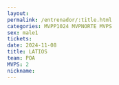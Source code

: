 ```yaml
---
layout: 
permalink: /entrenador/:title.html
categories: MVPP1024 MVPNORTE MVPS
sex: male1
tickets: 
date: 2024-11-08
title: LATIOS
team: POA
MVPS: 2
nickname:
---
```

